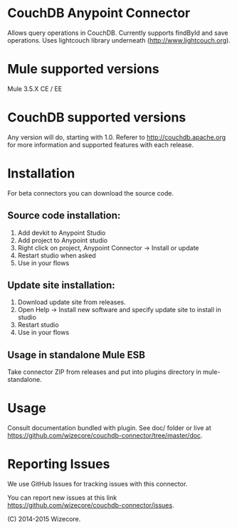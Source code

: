 # CouchDB Anypoint Connector

Allows query operations in CouchDB.
Currently supports findById and save operations.
Uses lightcouch library underneath (http://www.lightcouch.org).

# Mule supported versions

Mule 3.5.X CE / EE

# CouchDB supported versions

Any version will do, starting with 1.0. 
Referer to http://couchdb.apache.org for more information and supported features with each release.

# Installation 

For beta connectors you can download the source code.

## Source code installation: 

1) Add devkit to Anypoint Studio
2) Add project to Anypoint studio
3) Right click on project, Anypoint Connector -> Install or update
4) Restart studio when asked
5) Use in your flows

## Update site installation:

1) Download update site from releases.
2) Open Help -> Install new software and specify update site to install in studio
3) Restart studio
4) Use in your flows

## Usage in standalone Mule ESB

Take connector ZIP from releases and put into plugins directory in mule-standalone.

# Usage

Consult documentation bundled with plugin.
See doc/ folder or live at https://github.com/wizecore/couchdb-connector/tree/master/doc.

# Reporting Issues

We use GitHub Issues for tracking issues with this connector. 

You can report new issues at this link https://github.com/wizecore/couchdb-connector/issues.

(C) 2014-2015 Wizecore.
